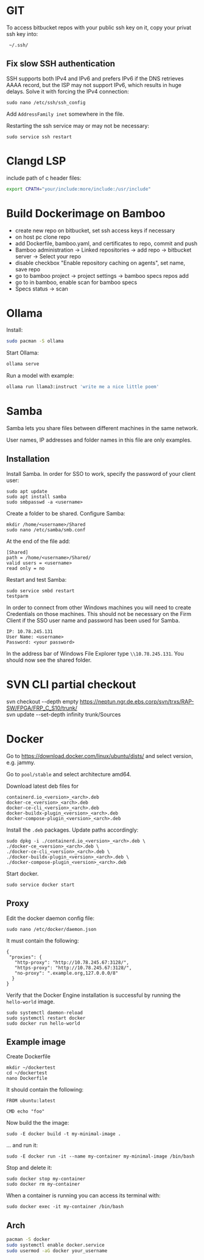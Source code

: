 # GIT

To access bitbucket repos with your public ssh key on it, copy your privat ssh key into:
```
 ~/.ssh/
```

## Fix slow SSH authentication

SSH supports both IPv4 and IPv6 and prefers IPv6 if the DNS retrieves AAAA record, but the ISP may not support IPv6, which results in huge delays. Solve it with forcing the IPv4 connection:

```
sudo nano /etc/ssh/ssh_config
```

Add `AddressFamily inet` somewhere in the file.

Restarting the ssh service may or may not be necessary:

```
sudo service ssh restart
```

# Clangd LSP

include path of c header files:

```bash
export CPATH="your/include:more/include:/usr/include"
```

# Build Dockerimage on Bamboo

- create new repo on bitbucket, set ssh access keys if necessary
- on host pc clone repo
- add Dockerfile, bamboo.yaml, and certificates to repo, commit and push
- Bamboo administration -> Linked repositories -> add repo -> bitbucket server -> Select your repo
- disable checkbox "Enable repository caching on agents", set name, save repo
- go to bamboo project -> project settings -> bamboo specs repos add <your repo name>
- go to <your linked repo> in bamboo, enable scan for bamboo specs
- Specs status -> scan

# Ollama

Install:

```bash
sudo pacman -S ollama
```

Start Ollama:

```bash
ollama serve
```

Run a model with example:

```bash
ollama run llama3:instruct 'write me a nice little poem'
```

# Samba

Samba lets you share files between different machines in the same network.

User names, IP addresses and folder names in this file are only examples.

## Installation

Install Samba. In order for SSO to work, specify the password of your client user:

```
sudo apt update
sudo apt install samba
sudo smbpasswd -a <username>
```

Create a folder to be shared. Configure Samba:

```
mkdir /home/<username>/Shared
sudo nano /etc/samba/smb.conf
```

At the end of the file add:

```
[Shared]
path = /home/<username>/Shared/
valid users = <username>
read only = no
```

Restart and test Samba:

```
sudo service smbd restart
testparm
```

In order to connect from other Windows machines you will need to create Credentials on those machines. This should not be necessary on the Firm Client if the SSO user name and password has been used for Samba.

```
IP: 10.78.245.131
User Name: <username>
Password: <your password>
```

In the address bar of Windows File Explorer type `\\10.78.245.131`. You should now see the shared folder.

# SVN CLI partial checkout

svn checkout --depth empty https://neptun.ngr.de.ebs.corp/svn/trxs/RAP-SW/FPGA/FRP_C_S10/trunk/  
svn update --set-depth infinity trunk/Sources

# Docker

Go to https://download.docker.com/linux/ubuntu/dists/ and select version, e.g. jammy.

Go to `pool/stable` and select architecture amd64.

Download latest deb files for 

```
containerd.io_<version>_<arch>.deb
docker-ce_<version>_<arch>.deb
docker-ce-cli_<version>_<arch>.deb
docker-buildx-plugin_<version>_<arch>.deb
docker-compose-plugin_<version>_<arch>.deb
```

Install the `.deb` packages. Update paths accordingly:

```
sudo dpkg -i ./containerd.io_<version>_<arch>.deb \
./docker-ce_<version>_<arch>.deb \
./docker-ce-cli_<version>_<arch>.deb \
./docker-buildx-plugin_<version>_<arch>.deb \
./docker-compose-plugin_<version>_<arch>.deb
```

Start docker.

```
sudo service docker start
```

## Proxy

Edit the docker daemon config file:

```
sudo nano /etc/docker/daemon.json
```

It must contain the following:

```
{
 "proxies": {
   "http-proxy": "http://10.78.245.67:3128/",
   "https-proxy": "http://10.78.245.67:3128/",
   "no-proxy": ".example.org,127.0.0.0/8"
  }
}
```

Verify that the Docker Engine installation is successful by running the `hello-world` image.

```
sudo systemctl daemon-reload
sudo systemctl restart docker
sudo docker run hello-world
```

## Example image

Create Dockerfile

```
mkdir ~/dockertest
cd ~/dockertest
nano Dockerfile
```

It should contain the following:

```
FROM ubuntu:latest

CMD echo "foo"
```


Now build the the image:

```
sudo -E docker build -t my-minimal-image .
```

... and run it:

```
sudo -E docker run -it --name my-container my-minimal-image /bin/bash
```

Stop and delete it:

```
sudo docker stop my-container
sudo docker rm my-container
```

When a container is running you can access its terminal with:

```
sudo docker exec -it my-container /bin/bash
```


## Arch

```bash
pacman -S docker
sudo systemctl enable docker.service
sudo usermod -aG docker your_username
```

